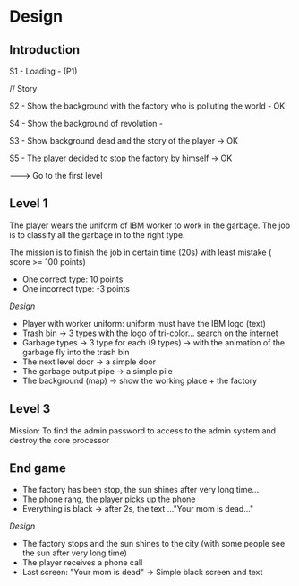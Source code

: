 # Design

## Introduction

S1 - Loading - (P1)

// Story

S2 - Show the background with the factory who is polluting the world - OK

S4 - Show the background of revolution - 

S3 - Show background dead and the story of the player -> OK

S5 - The player decided to stop the factory by himself -> OK

---> Go to the first level

## Level 1

The player wears the uniform of IBM worker to work in the garbage. The job is to classify all the garbage in to the right type.

The mission is to finish the job in certain time (20s) with least mistake ( score >= 100 points)

- One correct type: 10 points
- One incorrect type: -3 points


_Design_

+ Player with worker uniform: uniform must have the IBM logo (text)
+ Trash bin -> 3 types with the logo of tri-color... search on the internet
+ Garbage types -> 3 type for each (9 types) -> with the animation of the garbage fly into the trash bin 
+ The next level door -> a simple door
+ The garbage output pipe -> a simple pile
+ The background (map) -> show the working place + the factory

## Level 3

Mission: To find the admin password to access to the admin system and destroy the core processor




## End game

- The factory has been stop, the sun shines after very long time...
- The phone rang, the player picks up the phone
- Everything is black -> after 2s, the text ..."Your mom is dead..."


_Design_

- The factory stops and the sun shines to the city (with some people see the sun after very long time)
- The player receives a phone call
- Last screen: "Your mom is dead" -> Simple black screen and text

 








 
